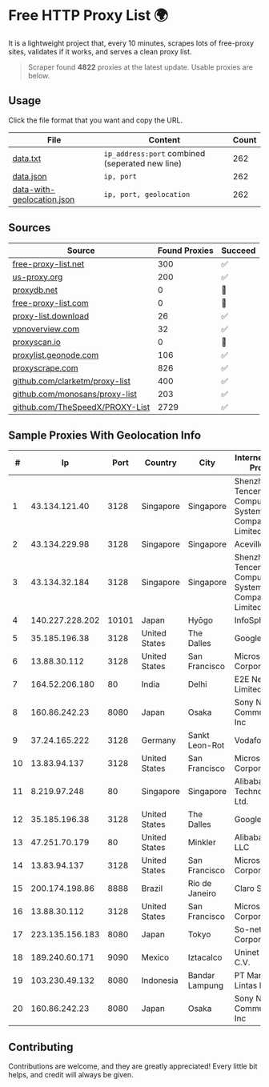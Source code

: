 
# Free HTTP Proxy List 🌍

It is a lightweight project that, every 10 minutes, scrapes lots of free-proxy sites, validates if it works, and serves a clean proxy list.


> Scraper found **4822** proxies at the latest update. Usable proxies are below.

## Usage

Click the file format that you want and copy the URL.


|File|Content|Count|
|----|-------|-----|
|[data.txt](https://raw.githubusercontent.com/themiralay/Proxy-List-World/master/data.txt)|`ip_address:port` combined (seperated new line)|262|
|[data.json](https://raw.githubusercontent.com/themiralay/Proxy-List-World/master/data.json)|`ip, port`|262|
|[data-with-geolocation.json](https://raw.githubusercontent.com/themiralay/Proxy-List-World/master/data-with-geolocation.json)|`ip, port, geolocation`|262|

## Sources

|Source|Found Proxies|Succeed|
|------|-------------|-------|
|[free-proxy-list.net](https://free-proxy-list.net)|300|✅|
|[us-proxy.org](https://www.us-proxy.org)|200|✅|
|[proxydb.net](http://proxydb.net)|0|🚫|
|[free-proxy-list.com](https://free-proxy-list.com/?page=&port=&type%5B%5D=http&type%5B%5D=https&up_time=0&search=Search)|0|🚫|
|[proxy-list.download](https://www.proxy-list.download/HTTP)|26|✅|
|[vpnoverview.com](https://vpnoverview.com/privacy/anonymous-browsing/free-proxy-servers)|32|✅|
|[proxyscan.io](https://www.proxyscan.io)|0|🚫|
|[proxylist.geonode.com](https://proxylist.geonode.com/api/proxy-list?limit=300&page=1&sort_by=lastChecked&sort_type=desc&protocols=http,https)|106|✅|
|[proxyscrape.com](https://api.proxyscrape.com/v2/?request=displayproxies&protocol=http&timeout=10000&country=all&ssl=all&anonymity=all)|826|✅|
|[github.com/clarketm/proxy-list](https://raw.githubusercontent.com/clarketm/proxy-list/master/proxy-list-raw.txt)|400|✅|
|[github.com/monosans/proxy-list](https://raw.githubusercontent.com/monosans/proxy-list/main/proxies/http.txt)|203|✅|
|[github.com/TheSpeedX/PROXY-List](https://raw.githubusercontent.com/TheSpeedX/PROXY-List/master/http.txt)|2729|✅|


## Sample Proxies With Geolocation Info

|#|Ip|Port|Country|City|Internet Service Provider|
|-|--|----|-------|----|-------------------------|
|1|43.134.121.40|3128|Singapore|Singapore|Shenzhen Tencent Computer Systems Company Limited|
|2|43.134.229.98|3128|Singapore|Singapore|Aceville Pte.ltd|
|3|43.134.32.184|3128|Singapore|Singapore|Shenzhen Tencent Computer Systems Company Limited|
|4|140.227.228.202|10101|Japan|Hyōgo|InfoSphere|
|5|35.185.196.38|3128|United States|The Dalles|Google LLC|
|6|13.88.30.112|3128|United States|San Francisco|Microsoft Corporation|
|7|164.52.206.180|80|India|Delhi|E2E Networks Limited|
|8|160.86.242.23|8080|Japan|Osaka|Sony Network Communications Inc|
|9|37.24.165.222|3128|Germany|Sankt Leon-Rot|Vodafone|
|10|13.83.94.137|3128|United States|San Francisco|Microsoft Corporation|
|11|8.219.97.248|80|Singapore|Singapore|Alibaba (US) Technology Co., Ltd.|
|12|35.185.196.38|3128|United States|The Dalles|Google LLC|
|13|47.251.70.179|80|United States|Minkler|Alibaba Cloud LLC|
|14|13.83.94.137|3128|United States|San Francisco|Microsoft Corporation|
|15|200.174.198.86|8888|Brazil|Rio de Janeiro|Claro S.A|
|16|13.88.30.112|3128|United States|San Francisco|Microsoft Corporation|
|17|223.135.156.183|8080|Japan|Tokyo|So-net Corporation|
|18|189.240.60.171|9090|Mexico|Iztacalco|Uninet S.A. de C.V.|
|19|103.230.49.132|8080|Indonesia|Bandar Lampung|PT Mandala Lintas Nusa|
|20|160.86.242.23|8080|Japan|Osaka|Sony Network Communications Inc|



## Contributing

Contributions are welcome, and they are greatly appreciated! Every
little bit helps, and credit will always be given.

